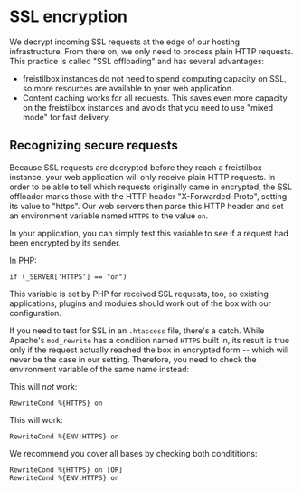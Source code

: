 # SSL encryption

We decrypt incoming SSL requests at the edge of our hosting infrastructure. From there on, we only need to process plain HTTP requests. This practice is called "SSL offloading" and has several advantages:

* freistilbox instances do not need to spend computing capacity on SSL, so more resources are available to your web application.
* Content caching works for all requests. This saves even more capacity on the freistilbox instances and avoids that you need to use "mixed mode" for fast delivery.


## Recognizing secure requests

Because SSL requests are decrypted before they reach a freistilbox instance, your web application will only receive plain HTTP requests. In order to be able to tell which requests originally came in encrypted, the SSL offloader marks those with the HTTP header "X-Forwarded-Proto", setting its value to "https". Our web servers then parse this HTTP header and set an environment variable named `HTTPS` to the value `on`.

In your application, you can simply test this variable to see if a request had been encrypted by its sender. 

In PHP:

    if (_SERVER['HTTPS'] == "on")

This variable is set by PHP for received SSL requests, too, so existing applications, plugins and modules should work out of the box with our configuration.

If you need to test for SSL in an `.htaccess` file, there's a catch. While Apache's `mod_rewrite` has a condition named `HTTPS` built in, its result is true only if the request actually reached the box in encrypted form -- which will never be the case in our setting. Therefore, you need to check the environment variable of the same name instead:

This will _not_ work:

    RewriteCond %{HTTPS} on

This will work:

    RewriteCond %{ENV:HTTPS} on

We recommend you cover all bases by checking both condititions:

    RewriteCond %{HTTPS} on [OR]
    RewriteCond %{ENV:HTTPS} on
